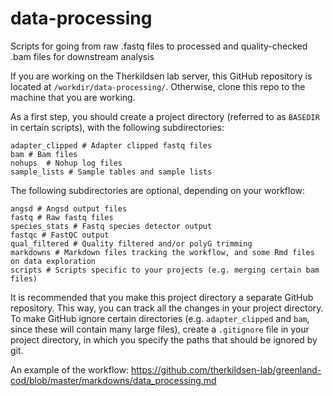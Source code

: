 # data-processing
Scripts for going from raw .fastq files to processed and quality-checked .bam files for downstream analysis

If you are working on the Therkildsen lab server, this GitHub repository is located at `/workdir/data-processing/`. Otherwise, clone this repo to the machine that you are working. 

As a first step, you should create a project directory (referred to as `BASEDIR` in certain scripts), with the following subdirectories:

```
adapter_clipped # Adapter clipped fastq files
bam # Bam files
nohups  # Nohup log files
sample_lists # Sample tables and sample lists
```

The following subdirectories are optional, depending on your workflow:

```
angsd # Angsd output files
fastq # Raw fastq files
species_stats # Fastq species detector output
fastqc # FastQC output
qual_filtered # Quality filtered and/or polyG trimming
markdowns # Markdown files tracking the workflow, and some Rmd files on data exploration
scripts # Scripts specific to your projects (e.g. merging certain bam files)
```

It is recommended that you make this project directory a separate GitHub repository. This way, you can track all the changes in your project directory. To make GitHub ignore certain directories (e.g. `adapter_clipped` and `bam`, since these will contain many large files), create a `.gitignore` file in your project directory, in which you specify the paths that should be ignored by git. 

An example of the workflow: https://github.com/therkildsen-lab/greenland-cod/blob/master/markdowns/data_processing.md

